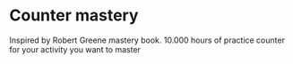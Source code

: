 # Counter mastery
 Inspired by Robert Greene mastery book.
 10.000 hours of practice counter for your activity you want to master
